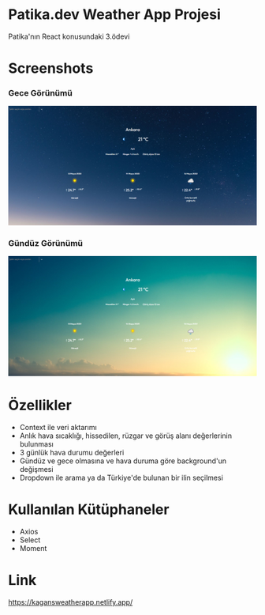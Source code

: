 # Patika.dev Weather App Projesi

Patika'nın React konusundaki 3.ödevi

# Screenshots

### Gece Görünümü

![Gece Görünümü](/src/components/images/weather_app_night.png)

### Gündüz Görünümü

![Gece Görünümü](/src/components/images/weather_app_day.png)

# Özellikler

- Context ile veri aktarımı
- Anlık hava sıcaklığı, hissedilen, rüzgar ve görüş alanı değerlerinin bulunması
- 3 günlük hava durumu değerleri
- Gündüz ve gece olmasına ve hava duruma göre background'un değişmesi
- Dropdown ile arama ya da Türkiye'de bulunan bir ilin seçilmesi

# Kullanılan Kütüphaneler

- Axios
- Select
- Moment

# Link

https://kagansweatherapp.netlify.app/
